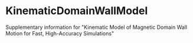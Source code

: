 # KinematicDomainWallModel
Supplementary information for "Kinematic Model of Magnetic Domain Wall Motion for Fast, High-Accuracy Simulations"
